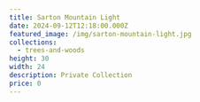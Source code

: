 ```yaml
---
title: Sarton Mountain Light
date: 2024-09-12T12:18:00.000Z
featured_image: /img/sarton-mountain-light.jpg
collections:
  - trees-and-woods
height: 30
width: 24
description: Private Collection
price: 0
---
```

